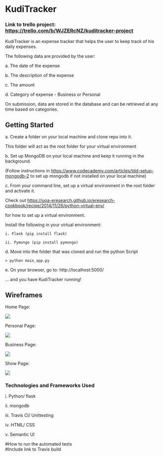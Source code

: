 # KudiTracker

### Link to trello project: https://trello.com/b/WJZERcNZ/kuditracker-project
KudiTracker is an expense tracker that helps the user to keep track of his daily expenses.

The following data are provided by the user:


a. The date of the expense

b. The description of the expense

c. The amount

d. Category of expense - Business or Personal

On submission, data are stored in the database and can be retrieved at any time based on categories.



## Getting Started


a. Create a folder on your local machine and clone repo into it.
   This folder will act as the root folder for your virtual environment

b. Set up MongoDB on your local machine and keep it running in the background.

(Follow instructions in https://www.codecademy.com/articles/tdd-setup-mongodb-2 to set up mongodb if not installed on your local machine)

c. From your command line, set up a virtual environment in the root folder and activate it.
  Check out https://uoa-eresearch.github.io/eresearch-cookbook/recipe/2014/11/26/python-virtual-env/

  for how to set up a virtual environment.


  Install the following in your virtual environment:
	i. Flask (pip install flask)
	ii. Pymongo (pip install pymongo)

d. Move into the folder that was cloned and run the python Script


    > python main_app.py

e. On your browser, go to:
    http://localhost:5000/

... and you have KudiTracker running!



## Wireframes
Home Page:

![](https://user-images.githubusercontent.com/26940294/46139831-766b2500-c247-11e8-96f5-e0b07c9414d4.png)

Personal Page:

![](https://user-images.githubusercontent.com/26940294/46139832-7703bb80-c247-11e8-89fb-480ab9a039f1.PNG)

Business Page:

![](https://user-images.githubusercontent.com/26940294/46139827-7539f800-c247-11e8-85df-9a74cb96999c.PNG)

Show Page:

 ![](https://user-images.githubusercontent.com/26940294/46139834-779c5200-c247-11e8-8140-0e52d1e3341f.PNG)


### Technologies and Frameworks Used
i. Python/ flask

ii. mongodb

iii. Travis CI/ Unittesting

iv. HTML/ CSS

v. Semantic UI















#How to run the automated tests\
#Include link to Travis build

